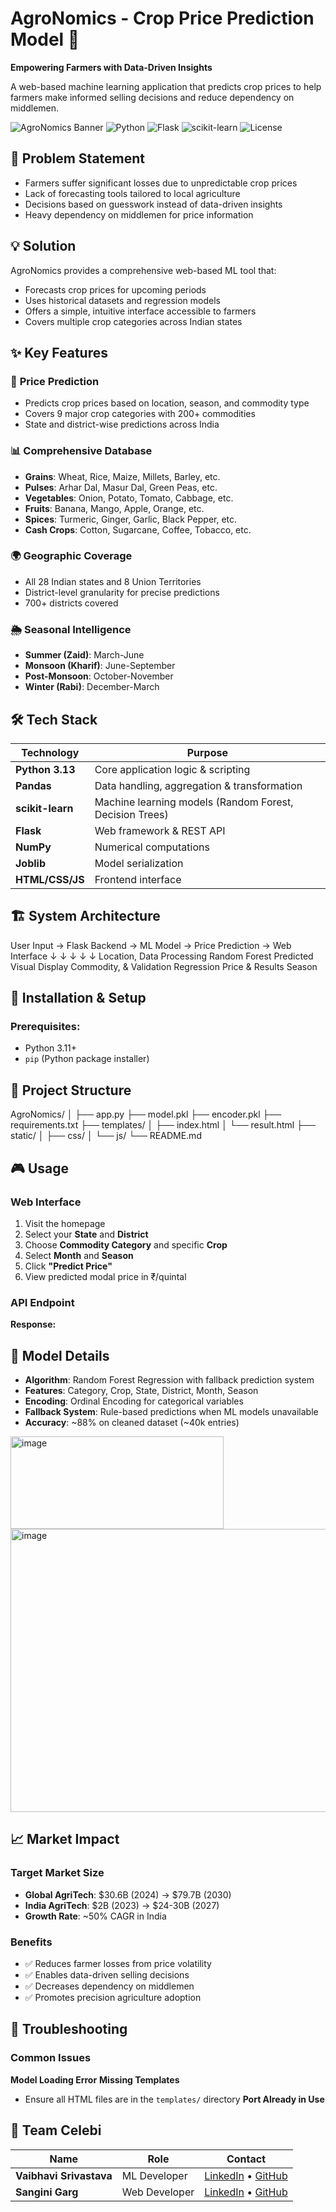 # AgroNomics - Crop Price Prediction Model 🌾

**Empowering Farmers with Data-Driven Insights**

A web-based machine learning application that predicts crop prices to help farmers make informed selling decisions and reduce dependency on middlemen.

![AgroNomics Banner](https://img.shields.io/badge/AgroNomics-Crop%20Price%20Predictor-green)
![Python](https://img.shields.io/badge/Python-3.13-blue)
![Flask](https://img.shields.io/badge/Flask-Web%20Framework-red)
![scikit-learn](https://img.shields.io/badge/scikit--learn-ML-orange)
![License](https://img.shields.io/badge/license-Proprietary-red)


## 🎯 Problem Statement

- Farmers suffer significant losses due to unpredictable crop prices
- Lack of forecasting tools tailored to local agriculture
- Decisions based on guesswork instead of data-driven insights
- Heavy dependency on middlemen for price information

## 💡 Solution

AgroNomics provides a comprehensive web-based ML tool that:
- Forecasts crop prices for upcoming periods
- Uses historical datasets and regression models
- Offers a simple, intuitive interface accessible to farmers
- Covers multiple crop categories across Indian states

## ✨ Key Features

### 🔮 **Price Prediction**
- Predicts crop prices based on location, season, and commodity type
- Covers 9 major crop categories with 200+ commodities
- State and district-wise predictions across India

### 📊 **Comprehensive Database**
- **Grains**: Wheat, Rice, Maize, Millets, Barley, etc.
- **Pulses**: Arhar Dal, Masur Dal, Green Peas, etc.
- **Vegetables**: Onion, Potato, Tomato, Cabbage, etc.
- **Fruits**: Banana, Mango, Apple, Orange, etc.
- **Spices**: Turmeric, Ginger, Garlic, Black Pepper, etc.
- **Cash Crops**: Cotton, Sugarcane, Coffee, Tobacco, etc.

### 🌍 **Geographic Coverage**
- All 28 Indian states and 8 Union Territories
- District-level granularity for precise predictions
- 700+ districts covered

### 🌦️ **Seasonal Intelligence**
- **Summer (Zaid)**: March-June
- **Monsoon (Kharif)**: June-September  
- **Post-Monsoon**: October-November
- **Winter (Rabi)**: December-March

## 🛠️ Tech Stack

| Technology | Purpose |
|------------|---------|
| **Python 3.13** | Core application logic & scripting |
| **Pandas** | Data handling, aggregation & transformation |
| **scikit-learn** | Machine learning models (Random Forest, Decision Trees) |
| **Flask** | Web framework & REST API |
| **NumPy** | Numerical computations |
| **Joblib** | Model serialization |
| **HTML/CSS/JS** | Frontend interface |

## 🏗️ System Architecture

User Input → Flask Backend → ML Model → Price Prediction → Web Interface
↓ ↓ ↓ ↓ ↓
Location, Data Processing Random Forest Predicted Visual Display
Commodity, & Validation Regression Price & Results
Season


## 🚀 Installation & Setup

### Prerequisites:
- Python 3.11+
- `pip` (Python package installer)


## 📁 Project Structure
AgroNomics/
│
├── app.py
├── model.pkl
├── encoder.pkl
├── requirements.txt
├── templates/
│   ├── index.html
│   └── result.html
├── static/
│   ├── css/
│   └── js/
└── README.md

## 🎮 Usage

### Web Interface
1. Visit the homepage
2. Select your **State** and **District**
3. Choose **Commodity Category** and specific **Crop**
4. Select **Month** and **Season**
5. Click **"Predict Price"**
6. View predicted modal price in ₹/quintal

### API Endpoint

**Response:**

## 🧠 Model Details

- **Algorithm**: Random Forest Regression with fallback prediction system
- **Features**: Category, Crop, State, District, Month, Season
- **Encoding**: Ordinal Encoding for categorical variables
- **Fallback System**: Rule-based predictions when ML models unavailable
- **Accuracy**:  ~88% on cleaned dataset (~40k entries)

<img width="341" height="148" alt="image" src="https://github.com/user-attachments/assets/9b7e8410-3903-498d-9d90-1db0df808567" />
<img width="526" height="453" alt="image" src="https://github.com/user-attachments/assets/599efe3f-2da0-4482-abb9-fa417bcd93a6" />


## 📈 Market Impact

### Target Market Size
- **Global AgriTech**: $30.6B (2024) → $79.7B (2030)
- **India AgriTech**: $2B (2023) → $24-30B (2027)
- **Growth Rate**: ~50% CAGR in India

### Benefits
- ✅ Reduces farmer losses from price volatility
- ✅ Enables data-driven selling decisions
- ✅ Decreases dependency on middlemen
- ✅ Promotes precision agriculture adoption

## 🔧 Troubleshooting

### Common Issues
**Model Loading Error**
**Missing Templates**
- Ensure all HTML files are in the `templates/` directory
**Port Already in Use**


## 👥 Team Celebi

| Name | Role | Contact |
|------|------|---------|
| **Vaibhavi Srivastava** | ML Developer | [LinkedIn](https://linkedin.com/in/vaibhavi-srivastava-99a572348) • [GitHub](https://github.com/archangel2006) |
| **Sangini Garg** | Web Developer | [LinkedIn](https://linkedin.com/in/sangini-garg) • [GitHub](https://github.com/Sanginiux) |





